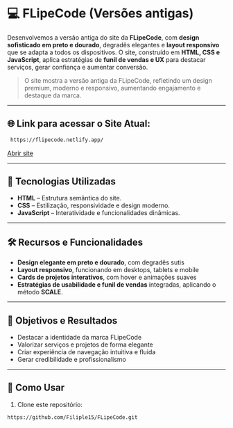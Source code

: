 # 💻 FLipeCode (Versões antigas)

Desenvolvemos a versão antiga do site da **FLipeCode**, com **design sofisticado em preto e dourado**, degradês elegantes e **layout responsivo** que se adapta a todos os dispositivos. O site, construído em **HTML, CSS e JavaScript**, aplica estratégias de **funil de vendas e UX** para destacar serviços, gerar confiança e aumentar conversão.

 > O site mostra a versão antiga da FLipeCode, refletindo um design premium, moderno e responsivo, aumentando engajamento e destaque da marca. 

---

##  🌐 Link para acessar o Site Atual:

```bash
 https://flipecode.netlify.app/
```
<a href="https://flipecode.netlify.app/" target="_blank">
  Abrir site
</a>

---

## 🌟 Tecnologias Utilizadas

- **HTML** – Estrutura semântica do site.  
- **CSS** – Estilização, responsividade e design moderno.  
- **JavaScript** – Interatividade e funcionalidades dinâmicas.  

---

## 🛠 Recursos e Funcionalidades

- **Design elegante em preto e dourado**, com degradês sutis  
- **Layout responsivo**, funcionando em desktops, tablets e mobile  
- **Cards de projetos interativos**, com hover e animações suaves  
- **Estratégias de usabilidade e funil de vendas** integradas, aplicando o método **SCALE**.  

---

## 🎯 Objetivos e Resultados

- Destacar a identidade da marca FLipeCode  
- Valorizar serviços e projetos de forma elegante  
- Criar experiência de navegação intuitiva e fluida  
- Gerar credibilidade e profissionalismo  

---

## 📌 Como Usar

1. Clone este repositório:  
```bash
https://github.com/Filiple15/FLipeCode.git
```




